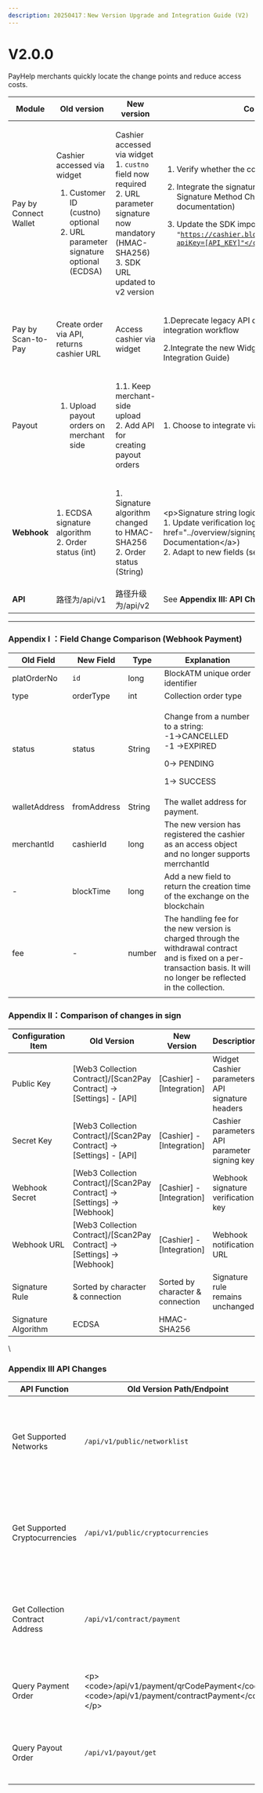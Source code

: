 ```yaml
---
description: 20250417：New Version Upgrade and Integration Guide (V2)
---
```


# V2.0.0

PayHelp merchants quickly locate the change points and reduce access costs.

| Module                | Old version                                                                                                                               | New version                                                                                                                                                                   | Countermeasures                                                                                                                                                                                                                                                                                                                                                             |
| --------------------- | ----------------------------------------------------------------------------------------------------------------------------------------- | ----------------------------------------------------------------------------------------------------------------------------------------------------------------------------- | --------------------------------------------------------------------------------------------------------------------------------------------------------------------------------------------------------------------------------------------------------------------------------------------------------------------------------------------------------------------------- |
| Pay by Connect Wallet | <p></p><p>Cashier accessed via widget</p><ol><li>Customer ID (custno) optional</li><li>URL parameter signature optional (ECDSA)</li></ol> | <p>Cashier accessed via widget<br>1. <code>custno</code> field now required<br>2. URL parameter signature now mandatory (HMAC-SHA256)<br>3. SDK URL updated to v2 version</p> | <ol><li>Verify whether the code passes <code>custNo</code></li></ol><ol start="2"><li>Integrate the signature logic (refer to Appendix II - Signature Method Changes in the signature documentation)</li></ol><ol start="3"><li>Update the SDK import path to:<br><code>"https://cashier.blockatm.net/libs/v2/BlockATM.umd.js?apiKey=[API_KEY]"</code></li></ol><p><br></p> |
| Pay by Scan-to-Pay    | Create order via API, returns cashier URL                                                                                                 | Access cashier via widget                                                                                                                                                     | <p>1.Deprecate legacy API calls and migrate to the new deposit integration workflow</p><p>2.Integrate the new Widget component (refer to Widget Integration Guide)</p>                                                                                                                                                                                                      |
| Payout                | <p></p><ol><li>Upload payout orders on merchant side</li></ol>                                                                            | <p>1.1. Keep merchant-side upload<br>2. Add API for creating payout orders</p>                                                                                                | 1. Choose to integrate via [Create Payout Order API](https://github.com/BlockATMOnLine/BlockATM_V2/blob/main/open-api/payout-data/create-payout-order.md)                                                                                                                                                                                                                   |
| **Webhook**           | <p>1. ECDSA signature algorithm<br>2. Order status (int)</p>                                                                              | <p>1. Signature algorithm changed to HMAC-SHA256<br>2. Order status (String)</p>                                                                                              | <p>&#x3C;p>Signature string logic unchanged<br>1. Update verification logic (refer to &#x3C;a href="../overview/signing.md">Signature Documentation&#x3C;/a>)<br>2. Adapt to new fields (see <strong>Appendix I</strong> below)</p>                                                                                                                                         |
| **API**               | 路径为/api/v1                                                                                                                                | 路径升级为/api/v2                                                                                                                                                                  | See **Appendix III: API Changes**                                                                                                                                                                                                                                                                                                                                           |

***

### **Appendix I** ：Field Change Comparison (Webhook Payment)

| Old Field     | New Field   | Type   | Explanation                                                                                                                                                                |
| ------------- | ----------- | ------ | -------------------------------------------------------------------------------------------------------------------------------------------------------------------------- |
| platOrderNo   | `id`        | long   | BlockATM unique order identifier                                                                                                                                           |
| type          | orderType   | int    | Collection order type                                                                                                                                                      |
| status        | status      | String | <p>Change from a number to a string:<br>-1->CANCELLED<br>-1 ->EXPIRED</p><p>0-> PENDING</p><p>1-> SUCCESS</p>                                                              |
| walletAddress | fromAddress | String | The wallet address for payment.                                                                                                                                            |
| merchantId    | cashierId   | long   | The new version has registered the cashier as an access object and no longer supports merrchantId                                                                          |
| -             | blockTime   | long   | Add a new field to return the creation time of the exchange on the blockchain                                                                                              |
| fee           | -           | number | The handling fee for the new version is charged through the withdrawal contract and is fixed on a per-transaction basis. It will no longer be reflected in the collection. |
|               |             |        |                                                                                                                                                                            |

### **Appendix II**：Comparison of changes in sign

| Configuration Item  | Old Version                                                                 | New Version                      | Description                                      |
| ------------------- | --------------------------------------------------------------------------- | -------------------------------- | ------------------------------------------------ |
| Public Key          | \[Web3 Collection Contract]/\[Scan2Pay Contract] → \[Settings] - \[API]     | \[Cashier] - \[Integration]      | Widget Cashier parameters, API signature headers |
| Secret Key          | \[Web3 Collection Contract]/\[Scan2Pay Contract] → \[Settings] - \[API]     | \[Cashier] - \[Integration]      | Cashier parameters, API parameter signing key    |
| Webhook Secret      | \[Web3 Collection Contract]/\[Scan2Pay Contract] → \[Settings] → \[Webhook] | \[Cashier] - \[Integration]      | Webhook signature verification key               |
| Webhook URL         | \[Web3 Collection Contract]/\[Scan2Pay Contract] → \[Settings] → \[Webhook] | \[Cashier] - \[Integration]      | Webhook notification URL                         |
| Signature Rule      | Sorted by character & connection                                            | Sorted by character & connection | Signature rule remains unchanged                 |
| Signature Algorithm | ECDSA                                                                       | HMAC-SHA256                      |                                                  |

\


### **Appendix III** API Changes

<table><thead><tr><th>API Function</th><th>Old Version Path/Endpoint</th><th>New Version Path/Endpoint</th><th width="238.2000732421875">Changes</th></tr></thead><tbody><tr><td>Get Supported Networks</td><td><code>/api/v1/public/networklist</code></td><td><code>/api/v2/pub/allNetworks</code></td><td>If merchants fetch supported networks before entering the Cashier, please update accordingly.</td></tr><tr><td>Get Supported Cryptocurrencies</td><td><code>/api/v1/public/cryptocurrencies</code></td><td><code>/api/v2/pub/symbolList</code></td><td>If merchants fetch supported currencies before entering the Cashier, please update accordingly.</td></tr><tr><td>Get Collection Contract Address</td><td><code>/api/v1/contract/payment</code></td><td><code>/api/v2/pub/cashier/info</code></td><td>Previously fetched independently; now obtained via Cashier’s configured contract address info.</td></tr><tr><td>Query Payment Order</td><td>&#x3C;p>&#x3C;code>/api/v1/payment/qrCodePayment&#x3C;/code><br>&#x3C;code>/api/v1/payment/contractPayment&#x3C;/code>&#x3C;/p></td><td><code>/order/api/v2/payorder/detail</code></td><td>If merchants actively query payment order status, switch to the new API endpoint.</td></tr><tr><td>Query Payout Order</td><td><code>/api/v1/payout/get</code></td><td><code>/api/v2/payout/detail</code></td><td>If merchants actively query payout order status, switch to the new API endpoint.</td></tr></tbody></table>

###
